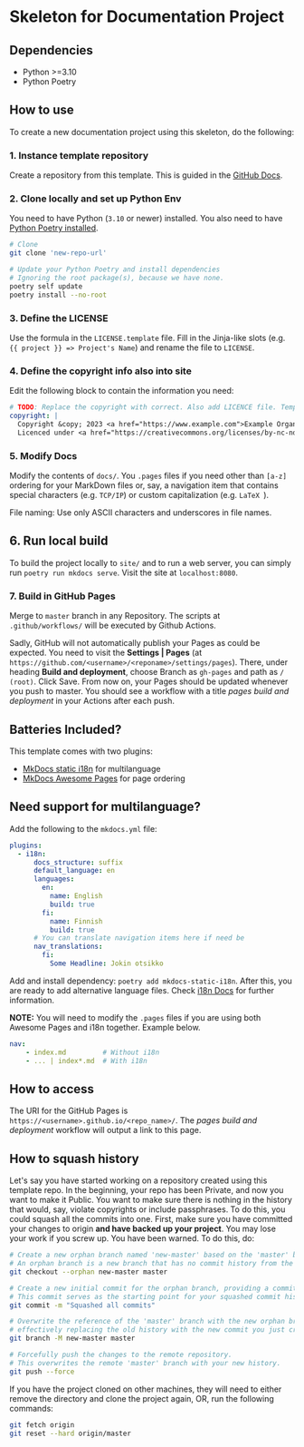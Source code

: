 # Skeleton for Documentation Project

## Dependencies
* Python >=3.10
* Python Poetry

## How to use

To create a new documentation project using this skeleton, do the following:

### 1. Instance template repository

Create a repository from this template. This is guided in the [GitHub Docs](https://docs.github.com/en/repositories/creating-and-managing-repositories/creating-a-repository-from-a-template).


### 2. Clone locally and set up Python Env

You need to have Python (`3.10` or newer) installed. You also need to have [Python Poetry installed](https://python-poetry.org/docs/#installation).

```bash
# Clone
git clone 'new-repo-url'

# Update your Python Poetry and install dependencies
# Ignoring the root package(s), because we have none.
poetry self update
poetry install --no-root
```

### 3. Define the LICENSE

Use the formula in the `LICENSE.template` file. Fill in the Jinja-like slots (e.g. `{{ project }} => Project's Name`) and rename the file to `LICENSE`.

### 4. Define the copyright info also into site

Edit the following block to contain the information you need:

```yaml
# TODO: Replace the copyright with correct. Also add LICENCE file. Template included.
copyright: |
  Copyright &copy; 2023 <a href="https://www.example.com">Example Organization</a>. 
  Licenced under <a href="https://creativecommons.org/licenses/by-nc-nd/4.0/">XX-XX-XX 4.0</a>
```

### 5. Modify Docs

Modify the contents of `docs/`. You `.pages` files if you need other than `[a-z]` ordering for your MarkDown files or, say, a navigation item that contains special characters (e.g. `TCP/IP`) or custom capitalization (e.g. `LaTeX `).

File naming: Use only ASCII characters and underscores in file names.

## 6. Run local build

To build the project locally to `site/` and to run a web server, you can simply run `poetry run mkdocs serve`. Visit the site at `localhost:8080`.

### 7. Build in GitHub Pages

Merge to `master` branch in any Repository. The scripts at `.github/workflows/` will be executed by Github Actions.

Sadly, GitHub will not automatically publish your Pages as could be expected. You need to visit the **Settings | 
Pages** (at `https://github.com/<username>/<reponame>/settings/pages`). There, under heading **Build and 
deployment**, choose Branch as `gh-pages` and path as `/ (root)`. Click Save. From now on, your Pages should be 
updated whenever you push to master. You should see a workflow with a title *pages build and deployment* in your 
Actions after each push.

## Batteries Included?

This template comes with two plugins: 
* [MkDocs static i18n](https://github.com/ultrabug/mkdocs-static-i18n) for multilanguage
* [MkDocs Awesome Pages](https://github.com/lukasgeiter/mkdocs-awesome-pages-plugin) for page ordering


## Need support for multilanguage?

Add the following to the `mkdocs.yml` file:

```yaml
plugins:
  - i18n:
      docs_structure: suffix
      default_language: en
      languages:
        en:
          name: English
          build: true
        fi:
          name: Finnish
          build: true
      # You can translate navigation items here if need be
      nav_translations:
        fi:
          Some Headline: Jokin otsikko
```

Add and install dependency: `poetry add mkdocs-static-i18n`. After this, you are ready to add alternative language files. Check [i18n Docs](https://github.com/ultrabug/mkdocs-static-i18n) for further information.

**NOTE:** You will need to modify the `.pages` files if you are using both Awesome Pages and i18n together. Example below.

```yaml
nav:
    - index.md         # Without i18n
    - ... | index*.md  # With i18n
```



## How to access

The URI for the GitHub Pages is `https://<username>.github.io/<repo_name>/`. The *pages build and deployment* 
workflow will output a link to this page.

## How to squash history

Let's say you have started working on a repository created using this template repo. In the beginning, your repo has been Private, and now you want to make it Public. You want to make sure there is nothing in the history that would, say, violate copyrights or include passphrases. To do this, you could squash all the commits into one. First, make sure you have committed your changes to origin **and have backed up your project**. You may lose your work if you screw up. You have been warned. To do this, do:

```sh
# Create a new orphan branch named 'new-master' based on the 'master' branch.
# An orphan branch is a new branch that has no commit history from the source branch.
git checkout --orphan new-master master

# Create a new initial commit for the orphan branch, providing a commit message.
# This commit serves as the starting point for your squashed commit history.
git commit -m "Squashed all commits"

# Overwrite the reference of the 'master' branch with the new orphan branch,
# effectively replacing the old history with the new commit you just created.
git branch -M new-master master

# Forcefully push the changes to the remote repository.
# This overwrites the remote 'master' branch with your new history.
git push --force
```

If you have the project cloned on other machines, they will need to either remove the directory and clone the project again, OR, run the following commands:

```sh
git fetch origin
git reset --hard origin/master
```